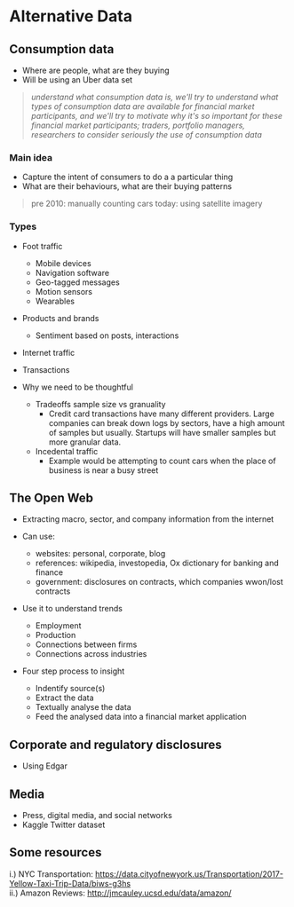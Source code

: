 # Alternative Data

## Consumption data
  * Where are people, what are they buying
  * Will be using an Uber data set 

> _understand what consumption data is, we'll try to understand what types of consumption data are available for financial market participants, and we'll try to motivate why it's so important for these financial market participants; traders, portfolio managers, researchers to consider seriously the use of consumption data_

### Main idea
  * Capture the intent of consumers to do a a particular thing
  * What are their behaviours, what are their buying patterns

>pre 2010: manually counting cars
>today: using satellite imagery


### Types
* Foot traffic
  * Mobile devices
  * Navigation software
  * Geo-tagged messages 
  * Motion sensors
  * Wearables
  
* Products and brands
  * Sentiment based on posts, interactions
  
* Internet traffic

* Transactions

* Why we need to be thoughtful
  * Tradeoffs sample size vs granuality
    * Credit card transactions have many different providers. Large companies can break down logs by sectors, have a high amount of samples but usually. Startups will have smaller samples but more granular data.
  * Incedental traffic
    * Example would be attempting to count cars when the place of business is near a busy street

  
## The Open Web
  * Extracting macro, sector, and company information from the internet
  * Can use:
    * websites: personal, corporate, blog
    * references: wikipedia, investopedia, Ox dictionary for banking and finance
    * government: disclosures on contracts, which companies wwon/lost contracts
  * Use it to understand trends
    * Employment
    * Production
    * Connections between firms
    * Connections across industries
    
  * Four step process to insight
    * Indentify source(s)
    * Extract the data
    * Textually analyse the data
    * Feed the analysed data into a financial market application

## Corporate and regulatory disclosures
  * Using Edgar
  
## Media
  * Press, digital media, and social networks
  * Kaggle Twitter dataset
  

## Some resources
i.) NYC Transportation: https://data.cityofnewyork.us/Transportation/2017-Yellow-Taxi-Trip-Data/biws-g3hs  
ii.) Amazon Reviews: http://jmcauley.ucsd.edu/data/amazon/
